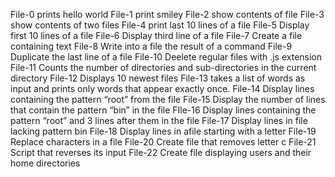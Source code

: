 File-0 prints hello world
File-1 print smiley
File-2 show contents of file
File-3 show contents of two files
File-4 print last 10 lines of a file
File-5 Display first 10 lines of a file
File-6 Display third line of a file
File-7 Create a file containing text
File-8 Write into a file the result of a command
File-9 Duplicate the last line of a file
File-10 Deelete regular files with .js extension
File-11 Counts the number of directories and sub-directories in the current directory
File-12 Displays 10 newest files
File-13 takes a list of words as input and prints only words that appear exactly once.
File-14 Display lines containing the pattern “root” from the file 
File-15 Display the number of lines that contain the pattern “bin” in the file 
FIle-16 Display lines containing the pattern “root” and 3 lines after them in the file 
File-17 Display lines in file lacking pattern bin
File-18 Display lines in afile starting with a letter
File-19 Replace characters in a file
File-20 Create file that removes letter c
File-21 Script that reverses its input
File-22 Create file displaying users and their home directories

